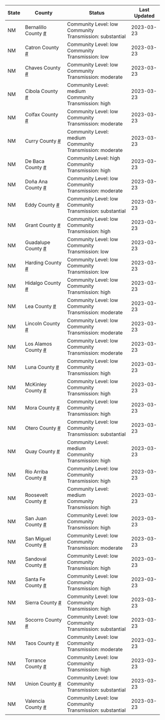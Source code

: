 State | County | Status | Last Updated
--- | --- | --- | --- 
NM | Bernalillo County <a href="#bernalillo_county">#</a> | <a name="bernalillo_county"></a>Community Level: low<br/>Community Transmission: substantial | 2023-03-23
NM | Catron County <a href="#catron_county">#</a> | <a name="catron_county"></a>Community Level: low<br/>Community Transmission: low | 2023-03-23
NM | Chaves County <a href="#chaves_county">#</a> | <a name="chaves_county"></a>Community Level: low<br/>Community Transmission: moderate | 2023-03-23
NM | Cibola County <a href="#cibola_county">#</a> | <a name="cibola_county"></a>Community Level: medium<br/>Community Transmission: high | 2023-03-23
NM | Colfax County <a href="#colfax_county">#</a> | <a name="colfax_county"></a>Community Level: low<br/>Community Transmission: moderate | 2023-03-23
NM | Curry County <a href="#curry_county">#</a> | <a name="curry_county"></a>Community Level: medium<br/>Community Transmission: moderate | 2023-03-23
NM | De Baca County <a href="#de_baca_county">#</a> | <a name="de_baca_county"></a>Community Level: high<br/>Community Transmission: high | 2023-03-23
NM | Doña Ana County <a href="#doña_ana_county">#</a> | <a name="doña_ana_county"></a>Community Level: low<br/>Community Transmission: moderate | 2023-03-23
NM | Eddy County <a href="#eddy_county">#</a> | <a name="eddy_county"></a>Community Level: low<br/>Community Transmission: substantial | 2023-03-23
NM | Grant County <a href="#grant_county">#</a> | <a name="grant_county"></a>Community Level: low<br/>Community Transmission: high | 2023-03-23
NM | Guadalupe County <a href="#guadalupe_county">#</a> | <a name="guadalupe_county"></a>Community Level: low<br/>Community Transmission: low | 2023-03-23
NM | Harding County <a href="#harding_county">#</a> | <a name="harding_county"></a>Community Level: low<br/>Community Transmission: low | 2023-03-23
NM | Hidalgo County <a href="#hidalgo_county">#</a> | <a name="hidalgo_county"></a>Community Level: low<br/>Community Transmission: high | 2023-03-23
NM | Lea County <a href="#lea_county">#</a> | <a name="lea_county"></a>Community Level: low<br/>Community Transmission: moderate | 2023-03-23
NM | Lincoln County <a href="#lincoln_county">#</a> | <a name="lincoln_county"></a>Community Level: low<br/>Community Transmission: moderate | 2023-03-23
NM | Los Alamos County <a href="#los_alamos_county">#</a> | <a name="los_alamos_county"></a>Community Level: low<br/>Community Transmission: moderate | 2023-03-23
NM | Luna County <a href="#luna_county">#</a> | <a name="luna_county"></a>Community Level: low<br/>Community Transmission: high | 2023-03-23
NM | McKinley County <a href="#mckinley_county">#</a> | <a name="mckinley_county"></a>Community Level: low<br/>Community Transmission: high | 2023-03-23
NM | Mora County <a href="#mora_county">#</a> | <a name="mora_county"></a>Community Level: low<br/>Community Transmission: high | 2023-03-23
NM | Otero County <a href="#otero_county">#</a> | <a name="otero_county"></a>Community Level: low<br/>Community Transmission: substantial | 2023-03-23
NM | Quay County <a href="#quay_county">#</a> | <a name="quay_county"></a>Community Level: medium<br/>Community Transmission: high | 2023-03-23
NM | Rio Arriba County <a href="#rio_arriba_county">#</a> | <a name="rio_arriba_county"></a>Community Level: low<br/>Community Transmission: high | 2023-03-23
NM | Roosevelt County <a href="#roosevelt_county">#</a> | <a name="roosevelt_county"></a>Community Level: medium<br/>Community Transmission: high | 2023-03-23
NM | San Juan County <a href="#san_juan_county">#</a> | <a name="san_juan_county"></a>Community Level: low<br/>Community Transmission: high | 2023-03-23
NM | San Miguel County <a href="#san_miguel_county">#</a> | <a name="san_miguel_county"></a>Community Level: low<br/>Community Transmission: moderate | 2023-03-23
NM | Sandoval County <a href="#sandoval_county">#</a> | <a name="sandoval_county"></a>Community Level: low<br/>Community Transmission: high | 2023-03-23
NM | Santa Fe County <a href="#santa_fe_county">#</a> | <a name="santa_fe_county"></a>Community Level: low<br/>Community Transmission: high | 2023-03-23
NM | Sierra County <a href="#sierra_county">#</a> | <a name="sierra_county"></a>Community Level: low<br/>Community Transmission: high | 2023-03-23
NM | Socorro County <a href="#socorro_county">#</a> | <a name="socorro_county"></a>Community Level: low<br/>Community Transmission: substantial | 2023-03-23
NM | Taos County <a href="#taos_county">#</a> | <a name="taos_county"></a>Community Level: low<br/>Community Transmission: moderate | 2023-03-23
NM | Torrance County <a href="#torrance_county">#</a> | <a name="torrance_county"></a>Community Level: low<br/>Community Transmission: high | 2023-03-23
NM | Union County <a href="#union_county">#</a> | <a name="union_county"></a>Community Level: low<br/>Community Transmission: substantial | 2023-03-23
NM | Valencia County <a href="#valencia_county">#</a> | <a name="valencia_county"></a>Community Level: low<br/>Community Transmission: substantial | 2023-03-23
